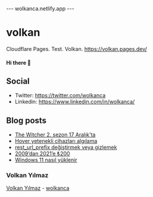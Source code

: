 ---  wolkanca.netlify.app ---
# volkan
Cloudflare Pages. Test. Volkan. https://volkan.pages.dev/

#### Hi there 👋

## Social
- Twitter: https://twitter.com/wolkanca
- Linkedin: https://www.linkedin.com/in/wolkanca/


## Blog posts
<!-- BLOG-POST-LIST:START -->
- [The Witcher 2. sezon 17 Aralık’ta](https://wolkanca.com.tr/the-witcher-2-sezon-17-aralikta/)
- [Hover yetenekli cihazları algılama](https://wolkanca.com.tr/hover-yetenekli-cihazlari-algilama/)
- [rest_url_prefix değiştirmek veya gizlemek](https://wolkanca.com.tr/rest_url_prefix-degistirmek-veya-gizlemek/)
- [2009’dan 2021’e ₺200](https://wolkanca.com.tr/2009dan-2021e-%e2%82%ba200/)
- [Windows 11 nasıl yüklenir](https://wolkanca.com.tr/windows-11-nasil-yuklenir/)
<!-- BLOG-POST-LIST:END -->


### Volkan Yılmaz

[Volkan Yılmaz](https://volkanyilmaz.com.tr/) - [wolkanca](https://wolkanca.com.tr/)

